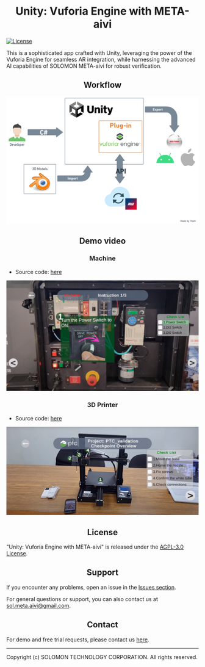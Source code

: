 # <div align="center">Unity: Vuforia Engine with META-aivi</div>

[![License](https://img.shields.io/badge/License-AGPL--3.0-blue.svg)](./LICENSE)

This is a sophisticated app crafted with Unity, leveraging the power of the Vuforia Engine for seamless AR integration, while harnessing the advanced AI capabilities of SOLOMON META-aivi for robust verification.

## <div align="center">Workflow</div>

![](Assets/image.png)

## <div align="center">Demo video</div>
### <div align="center">Machine</div>

- Source code: [here](./Machine)

[![](Assets/demo-machine.png)](https://youtu.be/8E-iWqX4ilo)

### <div align="center">3D Printer</div>

- Source code: [here](./3D_printer)

[![](Assets/demo-3dprinter.png)](https://youtu.be/i2dUODLAvq4)

## <div align="center">License</div>

"Unity: Vuforia Engine with META-aivi" is released under the [AGPL-3.0 License](./LICENSE).

## <div align="center">Support</div>

If you encounter any problems, open an issue in the [Issues section](https://github.com/SOLOMON-Corporation/Unity-Vuforia-META-aivi/issues).

For general questions or support, you can also contact us at <sol.meta.aivi@gmail.com>.

## <div align="center">Contact</div>

For demo and free trial requests, please contact us [here](https://www.solomon.com.tw/en/home/).


---
Copyright (c) SOLOMON TECHNOLOGY CORPORATION. All rights reserved.
